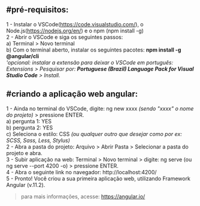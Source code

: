  ## #pré-requisitos:
 1 - Instalar o VSCode(https://code.visualstudio.com/), o Node.js(https://nodejs.org/en/) e o npm (npm install -g)<br>
 2 - Abrir o VSCode e siga os seguintes passos:<br>
  a) Terminal > Novo terminal<br>
  b) Com o terminal aberto, instalar os seguintes pacotes: **npm install -g @angular/cli**<br>
   *'opcional: instalar a extensão para deixar o VSCode em português: Extensions > Pesquisar por: **Portuguese (Brazil) Language Pack for Visual Studio Code** > Install.*<br>

## #criando a aplicação web angular:
1 - Ainda no terminal do VSCode, digite: ng new xxxx *(sendo "xxxx" o nome do projeto)* > pressione ENTER.<br>
  a) pergunta 1: YES<br>
  b) pergunta 2: YES<br>
  c) Seleciona o estilo: CSS _(ou qualquer outro que desejar como por ex: SCSS, Sass, Less, Stylus)_ <br>
2 - Abra a pasta do projeto: Arquivo > Abrir Pasta > Selecionar a pasta do projeto e abra.<br>
3 - Subir aplicação na web: Terminal > Novo terminal > digite: ng serve (ou ng serve --port 4200 -o) > pressione ENTER.<br>
4 - Abra o seguinte link no navegador: http://localhost:4200/<br>
5 - Pronto! Você criou a sua primeira aplicação web, utilizando Framework Angular (v.11.2).<br>
> para mais informações, acesse: https://angular.io/
